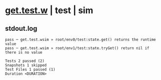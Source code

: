# [get.test.w](../../../../../../examples/tests/sdk_tests/state/get.test.w) | test | sim

## stdout.log
```log
pass ─ get.test.wsim » root/env0/test:state.get() returns the runtime value         
pass ─ get.test.wsim » root/env1/test:state.tryGet() return nil if there is no value

Tests 2 passed (2)
Snapshots 1 skipped
Test Files 1 passed (1)
Duration <DURATION>
```

